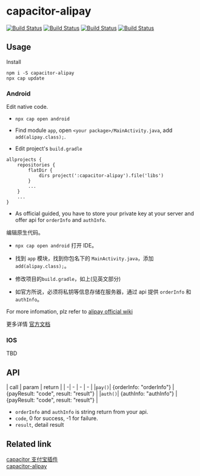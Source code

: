 # capacitor-alipay
[![Build Status](https://travis-ci.org/Wind2esg/capacitor-alipay.svg?branch=master)](https://travis-ci.org/Wind2esg/capacitor-alipay)
[![Build Status](https://img.shields.io/npm/l/capacitor-alipay)](https://www.npmjs.com/package/capacitor-alipay)
[![Build Status](https://img.shields.io/npm/v/capacitor-alipay)](https://www.npmjs.com/package/capacitor-alipay)
[![Build Status](https://img.shields.io/npm/dm/capacitor-alipay)](https://www.npmjs.com/package/capacitor-alipay)

## Usage
Install  

`npm i -S capacitor-alipay`    
`npx cap update`

### Android
Edit native code.  

+ `npx cap open android`  
  
+ Find module `app`, open `<your package>/MainActivity.java`, add `add(alipay.class);`.
+ Edit project's `build.gradle`
```
allprojects {
    repositories {
        flatDir {
            dirs project(':capacitor-alipay').file('libs')
        }
        ...
    }
    ...
}
```
+ As official guided, you have to store your private key at your server and offer api for `orderInfo` and `authInfo`.

编辑原生代码。
+ `npx cap open android` 打开 IDE。  
  
+ 找到 `app` 模块，找到你包名下的 `MainActivity.java`，添加 `add(alipay.class);`。  
+ 修改项目的`build.gradle`，如上(见英文部分)
+ 如官方所说，必须将私钥等信息存储在服务器，通过 api 提供 `orderInfo` 和 `authInfo`。

For more infomation, plz refer to [alipay official wiki](https://docs.open.alipay.com/204/105296/)  

更多详情 [官方文档](https://docs.open.alipay.com/204/105296/)  

### IOS  
TBD  

## API
| call | param | return | 
| -| - | - | - |
|`pay()`| {orderInfo: "orderInfo"} | {payResult: "code", result: "result"} | 
|`auth()`| {authInfo: "authInfo"} | {payResult: "code", result: "result"} | 

+  `orderInfo` and `authInfo` is string return from your api.
+  `code`, 0 for success, -1 for failure.
+  `result`, detail result
  
## Related link
[capacitor 支付宝插件](https://github.com/Wind2esg/capacitor-alipay)  
[capacitor-alipay](https://github.com/Wind2esg/capacitor-alipay)  

